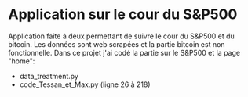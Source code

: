 # Application sur le cour du S&P500

Application faite à deux permettant de suivre le cour du S&P500 et du bitcoin. Les données sont web scrapées et la partie bitcoin est non fonctionnelle.
Dans ce projet j'ai codé la partie sur le S&P500 et la page "home":
- data_treatment.py
- code_Tessan_et_Max.py (ligne 26 à 218)
